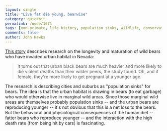 ```yaml
---
layout: single 
title: "Live fat die young, bearwise" 
category: quickbit
permalink: /node/1671
tags: [non-primate, life history, population sinks, wildlife, conservation] 
comments: false 
author: John Hawks 
---
```


<a href="http://www.msnbc.msn.com/id/26960820/">This story</a> describes research on the longevity and maturation of wild bears who have invaded urban habitat in Nevada: 

<blockquote>It turns out that urban black bears are much heavier and more likely to die violent deaths than their wilder peers, the study found. Oh, and if female, they're more likely to get pregnant at a younger age.</blockquote>

The research is describing cities and suburbs as "population sinks" for bears. The idea is that the urban habitat is drawing in bears (to eat garbage) who would otherwise live in marginal wild areas. Since those marginal wild areas are themselves probably population sinks -- and the urban bears are reproducing younger -- it's not obvious that this is a net loss to the bears. But the behavioral and physiological consequences of the human diet -- fatter bears who reproduce younger -- and the interaction with the high death rate (from being hit by cars) is fascinating. 

